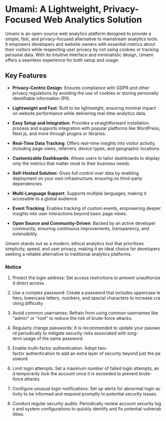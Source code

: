 # Umami: A Lightweight, Privacy-Focused Web Analytics Solution

Umami is an open-source web analytics platform designed to provide a simple, fast, and privacy-focused alternative to mainstream analytics tools. It empowers developers and website owners with essential metrics about their visitors while respecting user privacy by not using cookies or tracking personal data. With its intuitive interface and minimalistic design, Umami offers a seamless experience for both setup and usage.

## Key Features

- **Privacy-Centric Design**: Ensures compliance with GDPR and other privacy regulations by avoiding the use of cookies or storing personally identifiable information (PII).
  
- **Lightweight and Fast**: Built to be lightweight, ensuring minimal impact on website performance while delivering real-time analytics data.

- **Easy Setup and Integration**: Provides a straightforward installation process and supports integration with popular platforms like WordPress, Next.js, and more through plugins or libraries.

- **Real-Time Data Tracking**: Offers real-time insights into visitor activity, including page views, referrers, device types, and geographic locations.

- **Customizable Dashboards**: Allows users to tailor dashboards to display only the metrics that matter most to their business needs.

- **Self-Hosted Solution**: Gives full control over data by enabling deployment on your own infrastructure, ensuring no third-party dependencies.

- **Multi-Language Support**: Supports multiple languages, making it accessible to a global audience.

- **Event Tracking**: Enables tracking of custom events, empowering deeper insights into user interactions beyond basic page views.

- **Open Source and Community-Driven**: Backed by an active developer community, ensuring continuous improvements, transparency, and extensibility.

Umami stands out as a modern, ethical analytics tool that prioritizes simplicity, speed, and user privacy, making it an ideal choice for developers seeking a reliable alternative to traditional analytics platforms.

### Notice

1.  Protect the login address: Set access restrictions to prevent unauthorized direct access.
    
2.  Use a complex password: Create a password that includes uppercase letters, lowercase letters, numbers, and special characters to increase cracking difficulty.
    
3.  Avoid common usernames: Refrain from using common usernames like "admin" or "root" to reduce the risk of brute-force attacks.
    
4.  Regularly change passwords: It is recommended to update your password periodically to mitigate security risks associated with long-term usage of the same password.
    
5.  Enable multi-factor authentication: Adopt two-factor authentication to add an extra layer of security beyond just the password.
    
6.  Limit login attempts: Set a maximum number of failed login attempts, and temporarily lock the account once it is exceeded to prevent brute-force attacks.
    
7.  Configure unusual login notifications: Set up alerts for abnormal login activity to be informed and respond promptly to potential security issues.
    
8.  Conduct regular security audits: Periodically review account security logs and system configurations to quickly identify and fix potential vulnerabilities.
        